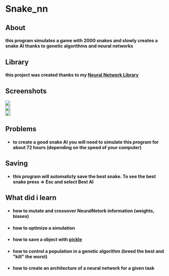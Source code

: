 # Snake_nn

##  About
#### this program simulates a game with 2000 snakes and slowly creates a snake AI thanks to genetic algorithms and neural networks

## Library
#### this project was created thanks to my [Neural Network Library](https://github.com/atOliverParkerMorgan/Neural_network-lib) 

## Screenshots

<img src="https://files.fm/thumb_show.php?i=m9tj2zqpc">
<br>
<img src="https://files.fm/thumb_show.php?i=q7aedxfez">
<br>
<img src="https://files.fm/thumb_show.php?i=pavmpqq56">
<br>


## Problems 
* #### to create a good snake AI you will need to simulate this program for about 72 hours (depending on the speed of your computer)
## Saving
* #### this program will automaticly save the best snake. To see the best snake press => Esc and select Best AI

## What did i learn 
* #### how to mutate and crossover NeuralNetork information (weights, biases)
* #### how to optimize a simulation
* #### how to save a object with [pickle](https://docs.python.org/2/library/pickle.html)
* #### how to control a population in a genetic algorithm (breed the best and "kill" the worst)
* #### how to create an architecture of a neural network for a given task
